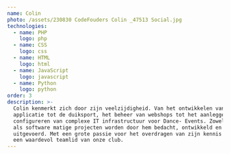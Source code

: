 ```yaml
---
name: Colin
photo: /assets/230830 CodeFouders Colin _47513 Social.jpg
technologies:
  - name: PHP
    logo: php
  - name: CSS
    logo: css
  - name: HTML
    logo: html
  - name: JavaScript
    logo: javascript
  - name: Python
    logo: python
order: 3
description: >-
  Colin kenmerkt zich door zijn veelzijdigheid. Van het ontwikkelen van een
  applicatie tot de duiksport, het beheer van webshops tot het aanleggen en
  configureren van complexe IT infrastructuur voor Dance- Events. Zowel hard-
  als software matige projecten worden door hem bedacht, ontwikkeld en
  uitgevoerd. Met een grote passie voor het overdragen van zijn kennis is hij
  een waardevol teamlid van onze club.
---
```











